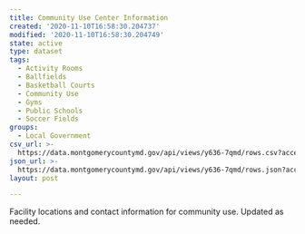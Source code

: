 ```yaml
---
title: Community Use Center Information
created: '2020-11-10T16:58:30.204737'
modified: '2020-11-10T16:58:30.204749'
state: active
type: dataset
tags:
  - Activity Rooms
  - Ballfields
  - Basketball Courts
  - Community Use
  - Gyms
  - Public Schools
  - Soccer Fields
groups:
  - Local Government
csv_url: >-
  https://data.montgomerycountymd.gov/api/views/y636-7qmd/rows.csv?accessType=DOWNLOAD
json_url: >-
  https://data.montgomerycountymd.gov/api/views/y636-7qmd/rows.json?accessType=DOWNLOAD
layout: post

---
```

Facility locations and contact information for community use. Updated as needed.

